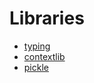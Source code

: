 # Libraries

- [typing](typing/README.md)
- [contextlib](contextlib/README.md)
- [pickle](pickle/README.md)
